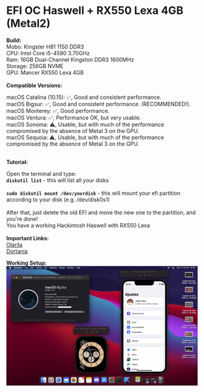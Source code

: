 # EFI OC Haswell + RX550 Lexa 4GB (Metal2)

<p>
<b>Build:</b><br>
Mobo: Kingster H81 1150 DDR3<br>
CPU: Intel Core i5-4590 3.70GHz<br>
Ram: 16GB Dual-Channel Kingston DDR3 1600MHz<br>
Storage: 256GB NVME<br>
GPU: Mancer RX550 Lexa 4GB<br>
<br>
<b>Compatible Versions:</b><br>

macOS Catalina (10.15): ✅, Good and consistent performance.<br>
macOS Bigsur: ✅, Good and consistent performance. (RECOMMENDED!).<br>
macOS Monterey: ✅, Good performance.<br>
macOS Ventura: ✅, Performance OK, but very usable.<br>
macOS Sonoma: ⚠️, Usable, but with much of the performance compromised by the absence of Metal 3 on the GPU.<br>
macOS Sequoia: ⚠️, Usable, but with much of the performance compromised by the absence of Metal 3 on the GPU.<br>
<br>

<b>Tutorial:</b>

Open the terminal and type:<br>
**`diskutil list`** - this will list all your disks<br><br>
**`sudo diskutil mount /dev/yourdisk`** - this will mount your efi partition according to your disk (e.g. /dev/disk0s1)<br>
<br>After that, just delete the old EFI and move the new one to the partition, and you're done!<br>
You have a working Hackintosh Haswell with RX550 Lexa
<br><br>
<b>Important Links:</b><br>
<a href=https://olarila.com>Olarila</a><br>
<a href=https://dortania.github.io>Dortania</a>
<br>

<b>Working Setup:</b><br>
![Working Setup:](screenshot.png)
<p>
